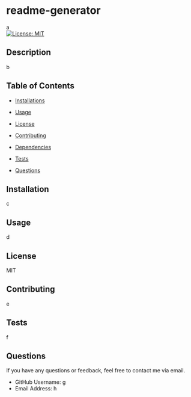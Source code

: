 # readme-generator 
a   
[![License: MIT](https://img.shields.io/badge/License-MIT-yellow.svg)](https://opensource.org/licenses/MIT)

## Description 
b 

## Table of Contents

* [Installations](#installations)

* [Usage](#usage)

* [License](#license)

* [Contributing](#contributing)

* [Dependencies](#dependencies)

* [Tests](#tests)

* [Questions](#questions)

## Installation
c 

## Usage
d 

## License
MIT

## Contributing
e

## Tests
f

## Questions

If you have any questions or feedback, feel free to contact me via email.

- GitHub Username: g
- Email Address: h